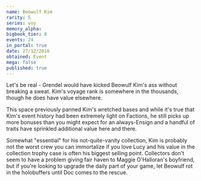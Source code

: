 ```yaml
---
name: Beowulf Kim
rarity: 5
series: voy
memory_alpha:
bigbook_tier: 8
events: 24
in_portal: true
date: 27/12/2016
obtained: Event
mega: false
published: true
---
```


Let's be real - Grendel would have kicked Beowulf Kim's ass without breaking a sweat. Kim's voyage rank is somewhere in the thousands, though he does have value elsewhere.

This space previously panned Kim's wretched bases and while it's true that Kim's event history had been extremely light on Factions, he still picks up more bonuses than you might expect for an always-Ensign and a handful of traits have sprinkled additional value here and there.

Somewhat "essential" for his not-quite-vanity collection, Kim is probably not the worst crew you can immortalize if you love Lucy and his value in the collection trophy case is often his biggest selling point. Collectors don't seem to have a problem giving fair haven to Maggie O'Halloran's boyfriend, but if you're looking to upgrade the daily part of your game, let Beowulf rot in the holobuffers until Doc comes to the rescue.
